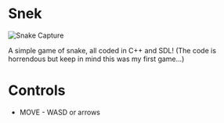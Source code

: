 # Snek
![Snake Capture](https://desperationis.github.io/img/project/Snake.PNG)

A simple game of snake, all coded in C++ and SDL! (The code is horrendous but keep in mind this was my first game...)

# Controls

* MOVE - WASD or arrows
